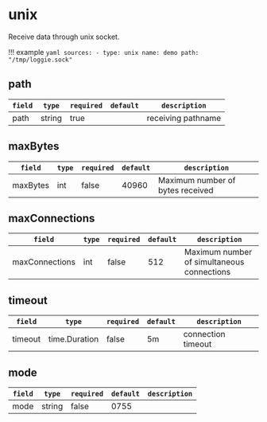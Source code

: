 # unix

Receive data through unix socket.

!!! example
    ```yaml
    sources:
    - type: unix
      name: demo
      path: "/tmp/loggie.sock"
    ```

## path

|    `field`   |    `type`    |  `required`  |  `default`  |  `description`  |
| ---------- | ----------- | ----------- | --------- | -------- |
| path | string  |    true    |     | receiving pathname |

## maxBytes

|    `field`   |    `type`    |  `required`  |  `default`  |  `description`  |
| ---------- | ----------- | ----------- | --------- | -------- |
| maxBytes | int  |    false    |  40960   | Maximum number of bytes received |

## maxConnections

|    `field`   |    `type`    |  `required`  |  `default`  |  `description`  |
| ---------- | ----------- | ----------- | --------- | -------- |
| maxConnections | int  |    false    |  512   | Maximum number of simultaneous connections |

## timeout

|    `field`   |    `type`    |  `required`  |  `default`  |  `description`  |
| ---------- | ----------- | ----------- | --------- | -------- |
| timeout | time.Duration  |    false    |  5m   | connection timeout |

## mode

|    `field`   |    `type`    |  `required`  |  `default`  |  `description`  |
| ---------- | ----------- | ----------- | --------- | -------- |
| mode | string  |   false    |  0755   |  | permission of path. Add double quota `""`, to avoid the string be recognized as number.


